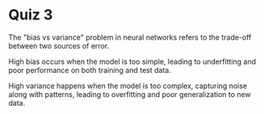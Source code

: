 # Quiz 3

The "bias vs variance" problem in neural networks refers to the trade-off between two sources of error.

High bias occurs when the model is too simple, leading to underfitting and poor performance on both training and test data.

High variance happens when the model is too complex, capturing noise along with patterns, leading to overfitting and poor generalization to new data.